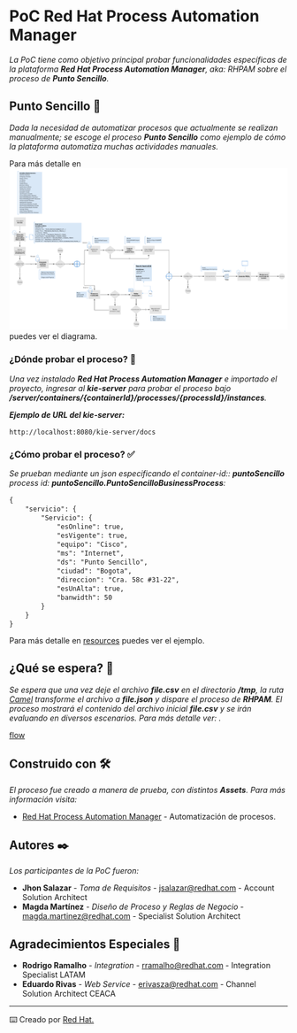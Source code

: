 # PoC Red Hat Process Automation Manager
_La PoC tiene como objetivo principal probar funcionalidades específicas de la plataforma **Red Hat Process Automation Manager**, aka: RHPAM sobre el proceso de **Punto Sencillo**._

## Punto Sencillo 📳

_Dada la necesidad de automatizar procesos que actualmente se realizan manualmente; se escoge el proceso **Punto Sencillo** como ejemplo de cómo la plataforma automatiza muchas actividades manuales._

Para más detalle en ![Business Process](https://github.com/mirkhala/tel-puntosencillo/blob/master/flow/puntoSencillopoceso.png?raw=true) puedes ver el diagrama.


### ¿Dónde probar el proceso? 🔧

_Una vez instalado **Red Hat Process Automation Manager** e importado el proyecto, ingresar al **kie-server** para probar el proceso bajo **/server/containers/{containerId}/processes/{processId}/instances**._

_**Ejemplo de URL del kie-server:**_

```
http://localhost:8080/kie-server/docs
```

### ¿Cómo probar el proceso? ✅

_Se prueban mediante un json especificando el container-id:: **puntoSencillo** process id: **puntoSencillo.PuntoSencilloBusinessProcess**:_

```
{
    "servicio": {
        "Servicio": {
            "esOnline": true,
            "esVigente": true,
            "equipo": "Cisco",
            "ms": "Internet",
            "ds": "Punto Sencillo",
            "ciudad": "Bogota",
            "direccion": "Cra. 58c #31-22",
            "esUnAlta": true,
            "banwidth": 50
        }
    }
}
```


Para más detalle en [resources](https://github.com/mirkhala/tel-puntosencillo/tree/master/resources) puedes ver el ejemplo.

## ¿Qué se espera? 🐪

_Se espera que una vez deje el archivo **file.csv** en el directorio **/tmp**, la ruta [Camel](https://github.com/mirkhala/tel-camel-csv2json)  transforme el archivo a **file.json** y dispare el proceso de **RHPAM**. El proceso mostrará el contenido del archivo inicial **file.csv** y se irán evaluando en diversos escenarios. Para más detalle ver: ._

[flow](https://github.com/mirkhala/tel-puntosencillo/tree/master/flow)

## Construido con 🛠️

_El proceso fue creado a manera de prueba, con distintos **Assets**. Para más información visita:_

* [Red Hat Process Automation Manager](https://access.redhat.com/documentation/en-us/red_hat_process_automation_manager/7.9/) - Automatización de procesos.

## Autores ✒️

_Los participantes de la PoC fueron:_

* **Jhon Salazar** - *Toma de Requisitos* - [jsalazar@redhat.com](jsalazat@redhat.com) - Account Solution Architect
* **Magda Martínez** - *Diseño de Proceso y Reglas de Negocio* - [magda.martinez@redhat.com](magda.martinez@redhat.com) - Specialist Solution Architect

## Agradecimientos Especiales 🎁
* **Rodrigo Ramalho** - *Integration* - [rramalho@redhat.com](rramalho@redhat.com) - Integration Specialist LATAM
* **Eduardo Rivas** - *Web Service* - [erivasza@redhat.com](erivasza@redhat.com) - Channel Solution Architect CEACA


---
⌨️ Creado por [Red Hat.](https://www.redhat.com/)